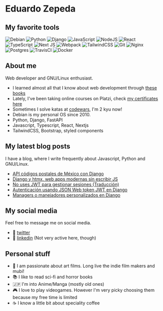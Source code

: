# Eduardo Zepeda

## My favorite tools

[]()<img alt="Debian" src="https://img.shields.io/badge/Debian-D70A53?style=for-the-badge&logo=debian&logoColor=white" />
<img alt="Python" src="https://img.shields.io/badge/python-%2314354C.svg?&style=for-the-badge&logo=python&logoColor=white"/>
<img alt="Django" src="https://img.shields.io/badge/django-%23092E20.svg?&style=for-the-badge&logo=django&logoColor=white"/>
<img alt="JavaScript" src="https://img.shields.io/badge/javascript-%23323330.svg?&style=for-the-badge&logo=javascript&logoColor=%23F7DF1E"/>
<img alt="NodeJS" src="https://img.shields.io/badge/node.js-%2343853D.svg?&style=for-the-badge&logo=node.js&logoColor=white"/>
<img alt="React" src="https://img.shields.io/badge/react-%2320232a.svg?&style=for-the-badge&logo=react&logoColor=%2361DAFB"/>
<img alt="TypeScript" src="https://img.shields.io/badge/typescript-%23007ACC.svg?&style=for-the-badge&logo=typescript&logoColor=white"/>
<img alt="Next JS" src="https://img.shields.io/badge/nextjs-%23000000.svg?&style=for-the-badge&logo=next.js&logoColor=white"/>
<img alt="Webpack" src="https://img.shields.io/badge/webpack-%238DD6F9.svg?&style=for-the-badge&logo=webpack&logoColor=black" />
<img alt="TailwindCSS" src="https://img.shields.io/badge/tailwindcss-%2338B2AC.svg?&style=for-the-badge&logo=tailwind-css&logoColor=white"/>
<img alt="Git" src="https://img.shields.io/badge/git-%23F05033.svg?&style=for-the-badge&logo=git&logoColor=white"/>
<img alt="Nginx" src="https://img.shields.io/badge/nginx-%23009639.svg?&style=for-the-badge&logo=nginx&logoColor=white"/>
<img alt="Postgres" src ="https://img.shields.io/badge/postgres-%23316192.svg?&style=for-the-badge&logo=postgresql&logoColor=white"/>
<img alt="TravisCI" src="https://img.shields.io/badge/travisci-%232B2F33.svg?&style=for-the-badge&logo=travis&logoColor=white"/>
<img alt="Docker" src="https://img.shields.io/badge/docker-%230db7ed.svg?&style=for-the-badge&logo=docker&logoColor=white"/>

## About me

Web developer and GNU/Linux enthusiast.
  - I learned almost all that I know about web development through [these books][books]
  - Lately, I've been taking online courses on Platzi, check [my certificates here][certificates] 
  - Sometimes I solve katas at [codewars][codewars], I'm 2 kyu now!
  - Debian is my personal OS since 2010.
  - Python, Django, FastAPI
  - Javascript, Typescript, React, Nextjs
  - TailwindCSS, Bootstrap, styled components

## My latest blog posts

I have a blog, where I write frequently about Javascript, Python and GNU/Linux.

<!-- BLOG-POST-LIST:START -->
- [API códigos postales de México con Django](https://coffeebytes.dev/api-codigos-postales-de-mexico-con-django/)
- [Django y htmx, web apps modernas sin escribir JS](https://coffeebytes.dev/django-y-htmx-web-apps-modernas-sin-escribir-js/)
- [No uses JWT para gestionar sesiones (Traducción)](https://coffeebytes.dev/no-uses-jwt-para-gestionar-sesiones-traduccion/)
- [Autenticación usando JSON Web token JWT en Django](https://coffeebytes.dev/autenticacion-usando-json-web-token-jwt-en-django/)
- [Managers o manejadores personalizados en Django](https://coffeebytes.dev/managers-o-manejadores-personalizados-en-django/)
<!-- BLOG-POST-LIST:END -->

## My social media

Feel free to message me on social media. 

  - :speech_balloon: [twitter][twitter]
  - :anger: [linkedin][linkedin] (Not very active here, though)

## Personal stuff

  - :movie_camera: I am passionate about art films. Long live the indie film makers and mubi!
  - :books: I like to read sci-fi and horror books
  - :jp: I'm into Anime/Manga (mostly old ones)
  - :video_game: I love to play videogames. However I'm very picky choosing them because my free time is limited
  - :coffee: I know a little bit about speciality coffee

[books]: https://coffeebytes.dev/en/books-ive-read-and-reviews/ "I wrote a few reviews about them"
[certificates]: https://platzi.com/@eduardo-zepeda/
[codewars]: https://www.codewars.com/users/EduardoZepeda
[website]: https://coffeebytes.dev
[twitter]: https://twitter.com/hello_wired
[linkedin]: https://linkedin.com/in/eduardomzepeda